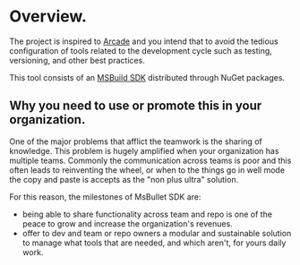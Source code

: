 # Overview.

The project is inspired to [Arcade](https://github.com/dotnet/arcade) and you intend that to avoid the tedious configuration of tools related to the development cycle such as testing, versioning, and other best practices.

This tool consists of an [MSBuild SDK](https://docs.microsoft.com/en-us/visualstudio/msbuild/how-to-use-project-sdk) distributed through NuGet packages.

## Why you need to use or promote this in your organization.

One of the major problems that afflict the teamwork is the sharing of knowledge. This problem is hugely amplified when your organization has multiple teams.
Commonly the communication across teams is poor and this often leads to reinventing the wheel, or when to the things go in well mode the copy and paste is accepts as the "non plus ultra" solution. 

For this reason, the milestones of MsBullet SDK are:

 - being able to share functionality across team and repo is one of the peace to grow and increase the organization's revenues.
 - offer to dev and team or repo owners a modular and sustainable solution to manage what tools that are needed, and which aren't, for yours daily work.
